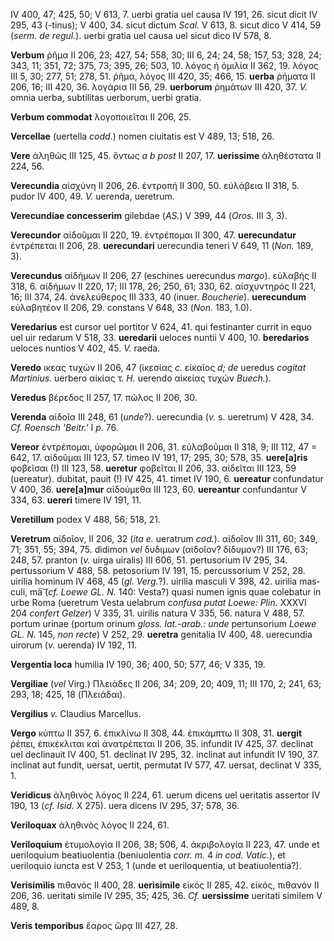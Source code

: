 IV 400, 47; 425, 50; V 613, 7. uerbi gratia uel causa IV 191, 26. sicut
dicit IV 295, 43 (-tinus); V 400, 34. sicut dictum *Scal.* V 613, 8.
sicut dico V 414, 59 (*serm. de regul.*). uerbi gratia uel causa uel
sicut dico IV 578, 8.

**Verbum** ῥῆμα II 206, 23; 427, 54; 558, 30; III 6, 24; 24, 58; 157,
53; 328, 24; 343, 11; 351, 72; 375, 73; 395, 26; 503, 10. λόγος ἡ ὁμιλία
II 362, 19. λόγος III 5, 30; 277, 51; 278, 51. ῥῆμα, λόγος III 420, 35;
466, 15. **uerba** ῥήματα II 206, 16; III 420, 36. λογάρια III 56, 29.
**uerborum** ῥημάτων III 420, 37. *V.* omnia uerba, subtilitas uerborum,
uerbi gratia.

**Verbum commodat** λογοποιεῖται II 206, 25.

**Vercellae** (uertella *codd.*) nomen ciuitatis est V 489, 13; 518, 26.

**Vere** ἀληθῶς III 125, 45. ὄντως *a b post* II 207, 17. **uerissime**
ἀληθέστατα II 224, 56.

**Verecundia** αἰσχύνη II 206, 26. ἐντροπή II 300, 50. εὐλάβεια II 318,
5. pudor IV 400, 49. *V.* uerenda, ueretrum.

**Verecundiae concesserim** gilebdae (*AS.*) V 399, 44 (*Oros.* III 3,
3).

**Verecundor** αἰδοῦμαι II 220, 19. ἐντρέπομαι II 300, 47.
**uerecundatur** ἐντρέπεται II 206, 28. **uerecundari** uerecundia
teneri V 649, 11 (*Non.* 189, 3).

**Verecundus** αἰδήμων II 206, 27 (eschines uerecundus *margo*). εὐλαβής
II 318, 6. αἰδήμων II 220, 17; III 178, 26; 250, 61; 330, 62.
αἰσχυντηρός II 221, 16; III 374, 24. ἀνελεύθερος III 333, 40 (inuer.
*Boucherie*). **uerecundum** εὐλαβητέον II 206, 29. constans V 648, 33
(*Non.* 183, 1.0).

**Veredarius** est cursor uel portitor V 624, 41. qui festinanter currit
in equo uel uir redarum V 518, 33. **ueredarii** ueloces nuntii V 400,
10. **beredarios** ueloces nuntios V 402, 45. *V.* raeda.

**Veredo** ικεας τυχών II 206, 47 (ἱκεσίας *c.* εἰκαῖος *d; de* ueredus
*cogitat Martinius.* uerbero αἰκίας τ. *H.* uerendo αἰκείας τυχών
*Buech.*).

**Veredus** βέρεδος II 257, 17. πῶλος II 206, 30.

**Verenda** αἰδοῖα III 248, 61 (*unde*?). uerecundia (*v.* s. ueretrum)
V 428, 34. *Cf. Roensch 'Beitr.'* I *p.* 76.

**Vereor** ἐντρέπομαι, ὑφορῶμαι II 206, 31. εὐλαβοῦμαι II 318, 9; III
112, 47 = 642, 17. αἰδοῦμαι III 123, 57. timeo IV 191, 17; 295, 30; 578,
35. **uere[a]ris** φοβεῖσαι (!) III 123, 58. **ueretur** φοβεῖται II
206, 33. αἰδεῖται III 123, 59 (uereatur). dubitat, pauit (!) IV 425, 41.
timet IV 190, 6. **uereatur** confundatur V 400, 36. **uere[a]mur**
αἰδούμεθα III 123, 60. **uereantur** confundantur V 334, 63. **uereri**
timere IV 191, 11.

**Veretillum** podex V 488, 56; 518, 21.

**Veretrum** αἰδοῖον, II 206, 32 (*ita e.* ueratrum *cod.*). αἰδοῖον III
311, 60; 349, 71; 351, 55; 394, 75. didimon *vel* δυδιμων (αἰδοῖον?
δίδυμον?) III 176, 63; 248, 57. pranton (*v.* uirga uiralis) III 606,
51. pertusorium IV 295, 34. pertussorium V 488, 58. petosorium IV 191,
15. percussorium V 252, 28. uirilia hominum IV 468, 45 (*gl. Verg.*?).
uirilia masculi V 398, 42. uirilia mas­culi, ma͠ (*cf. Loewe GL. N.* 140:
Vesta?) quasi numen ignis quae colebatur in urbe Roma (ueretrum Vesta
uelabrum *confusa putat Loewe: Plin.* XXXVI 204 *confert Gelzer*) V 335,
31. uirilis natura V 335, 56. natura V 488, 57. portum urinae (portum
orinum *gloss. lat.-arab.: unde* pertunsorium *Loewe GL. N.* 145, *non
recte*) V 252, 29. **ueretra** genitalia IV 400, 48. uerecundia uirorum
(*v.* uerenda) IV 192, 11.

**Vergentia loca** humilia IV 190, 36; 400, 50; 577, 46; V 335, 19.

**Vergiliae** (*vel* Virg.) Πλειάδες II 206, 34; 209, 20; 409, 11; III
170, 2; 241, 63; 293, 18; 425, 18 (Πλειάδαι).

**Vergilius** *v.* Claudius Marcellus.

**Vergo** κύπτω II 357, 6. ἐπικλίνω II 308, 44. ἐπικάμπτω II 308, 31.
**uergit** ῥέπει, ἐπικέκλιται καὶ ἀνατρέπεται II 206, 35. infundit IV
425, 37. declinat uel declinauit IV 400, 51. declinat IV 295, 32.
inclinat aut infundit IV 190, 37. inclinat aut fundit, uersat, uertit,
permutat IV 577, 47. uersat, declinat V 335, 1.

**Veridicus** ἀληθινὸς λόγος II 224, 61. uerum dicens uel ueritatis
assertor IV 190, 13 (*cf. Isid.* X 275). uera dicens IV 295, 37; 578,
36.

**Veriloquax** ἀληθινὸς λόγος II 224, 61.

**Veriloquium** ἐτυμολογία II 206, 38; 506, 4. ἀκριβολογία II 223, 47.
unde et ueriloquium beatiuolentia (beniuolentia *corr. m.* 4 *in cod.
Vatic.*), et ueriloquio iuncta est V 253, 1 (unde et ueriloquentia, ut
beatiuolentia?).

**Verisimilis** πιθανός II 400, 28. **uerisimile** εἰκός II 285, 42.
εἰκός, πιθανόν II 206, 36. ueritati simile IV 295, 35; 425, 36. *Cf.*
**uersissime** ueritati similem V 489, 8.

**Veris temporibus** ἔαρος ὥρᾳ III 427, 28.
